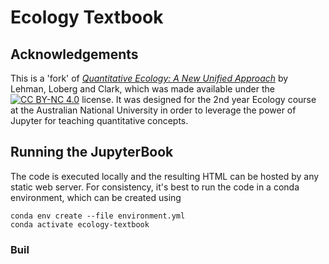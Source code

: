 # Ecology Textbook

## Acknowledgements
This is a 'fork' of [*Quantitative Ecology: A New Unified Approach*](http://hdl.handle.net/11299/204551) by Lehman, Loberg and Clark, which was made available under the [![CC BY-NC 4.0](https://img.shields.io/badge/CC%20BY--NC%204.0-lightgrey.svg)](https://creativecommons.org/licenses/by-nc/4.0/) license. It was designed for the 2nd year Ecology course at the Australian National University in order to leverage the power of Jupyter for teaching quantitative concepts.


## Running the JupyterBook

The code is executed locally and the resulting HTML can be hosted by any static web server. For consistency, it's best to run the code in a conda environment, which can be created using 
```
conda env create --file environment.yml
conda activate ecology-textbook
```

### Buil
